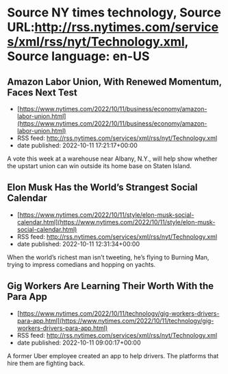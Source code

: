 # Source NY times technology, Source URL:http://rss.nytimes.com/services/xml/rss/nyt/Technology.xml, Source language: en-US

## Amazon Labor Union, With Renewed Momentum, Faces Next Test
 - [https://www.nytimes.com/2022/10/11/business/economy/amazon-labor-union.html](https://www.nytimes.com/2022/10/11/business/economy/amazon-labor-union.html)
 - RSS feed: http://rss.nytimes.com/services/xml/rss/nyt/Technology.xml
 - date published: 2022-10-11 17:21:17+00:00

A vote this week at a warehouse near Albany, N.Y., will help show whether the upstart union can win outside its home base on Staten Island.

## Elon Musk Has the World’s Strangest Social Calendar
 - [https://www.nytimes.com/2022/10/11/style/elon-musk-social-calendar.html](https://www.nytimes.com/2022/10/11/style/elon-musk-social-calendar.html)
 - RSS feed: http://rss.nytimes.com/services/xml/rss/nyt/Technology.xml
 - date published: 2022-10-11 12:31:34+00:00

When the world’s richest man isn’t tweeting, he’s flying to Burning Man, trying to impress comedians and hopping on yachts.

## Gig Workers Are Learning Their Worth With the Para App
 - [https://www.nytimes.com/2022/10/11/technology/gig-workers-drivers-para-app.html](https://www.nytimes.com/2022/10/11/technology/gig-workers-drivers-para-app.html)
 - RSS feed: http://rss.nytimes.com/services/xml/rss/nyt/Technology.xml
 - date published: 2022-10-11 09:00:17+00:00

A former Uber employee created an app to help drivers. The platforms that hire them are fighting back.

